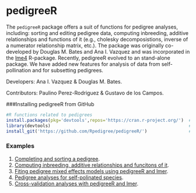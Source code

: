 pedigreeR
=========
The ```pedigreeR``` package offers a suit of functions for pedigree analyses, including: sorting and editing pedigree data, computing inbreeding, additive relationships and functions of it (e.g., cholesky decomposistions, inverse of a numerator relationship matrix, etc.). The package was originally co-developed by Douglas M. Bates and Ana I. Vazquez and was incorporated in the [lme4](https://cran.r-project.org/web/packages/lme4/index.html) R-package. Recently, pedigreeR evolved to an stand-alone package. We have added new features for analysis of data from self-pollination and for subsetting pedigrees.

Developers: Ana I. Vazquez & Douglas M. Bates.

Contributors: Paulino Perez-Rodriguez & Gustavo de los Campos.


###Installing pedigreeR from GitHub

```R
#R functions related to pedigrees
install.packages(pkg='devtools',repos='https://cran.r-project.org/')  #1# install devtools
library(devtools)                                                     #2# load the library
install_git('https://github.com/Rpedigree/pedigreeR/')                #3# install pedigreeR from GitHub
```
### Examples
 
  1. [Completing and sorting a pedigree](https://github.com/Rpedigree/pedigreeR/blob/master/inst/examples/example1.md).
  2. [Computing inbreeding, additive relationships and funcitons of it](https://github.com/Rpedigree/pedigreeR/blob/master/inst/examples/example2.md).
  3. [Fiting pedigree mixed effects models using pedigreeR and lmer](https://github.com/Rpedigree/pedigreeR/blob/master/inst/examples/example3.md).
  4. [Pedigree analyses for self-polinated species](https://github.com/Rpedigree/pedigreeR/blob/master/inst/examples/example4.md).
  5. [Cross-validation analyses with pedigreeR and lmer](https://github.com/Rpedigree/pedigreeR/blob/master/inst/examples/example5.md).

